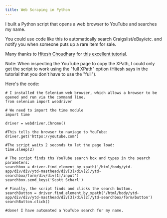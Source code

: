 ```yaml
---
title: Web Scraping in Python
---
```

I built a Python script that opens a web browser to YouTube and searches my name.

You could use code like this to automatically search Craigslist/eBay/etc. and notify you when someone puts up a rare item for sale.

Many thanks to [Hitesh Choudhary](https://www.linkedin.com/in/hiteshchoudhary/?originalSubdomain=in) for [this excellent tutorial](https://www.youtube.com/watch?v=f7LEWxX4AVI).

Note: When inspecting the YouTube page to copy the XPath, I could only get the script to work using the "full XPath" option (Hitesh says in the tutorial that you don't have to use the "full").

Here's the code:
```
# I installed the Selenium web browser, which allows a browser to be opened and run via the command line.
from selenium import webdriver

# We need to import the time module
import time

driver = webdriver.Chrome()

#This tells the browser to naviage to YouTube:
driver.get('https://youtube.com')

#The script waits 2 seconds to let the page load:
time.sleep(2)

# The script finds ths YouTube search box and types in the search parameters:
searchbox = driver.find_element_by_xpath('/html/body/ytd-app/div/div/ytd-masthead/div[3]/div[2]/ytd-searchbox/form/div/div[1]/input')
searchbox.send_keys('Scott Scharl')

# Finally, the script finds and clicks the search button.
searchButton = driver.find_element_by_xpath('/html/body/ytd-app/div/div/ytd-masthead/div[3]/div[2]/ytd-searchbox/form/button')
searchButton.click()

#done! I have automated a YouTube search for my name.
```
